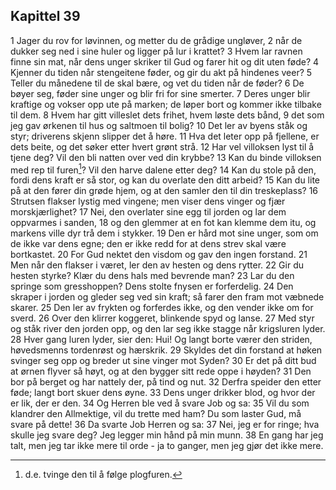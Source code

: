 ## Kapittel 39

1 Jager du rov for løvinnen, og metter du de grådige ungløver,
2 når de dukker seg ned i sine huler og ligger på lur i krattet?
3 Hvem lar ravnen finne sin mat, når dens unger skriker til Gud og farer hit og dit uten føde?
4 Kjenner du tiden når stengeitene føder, og gir du akt på hindenes veer?
5 Teller du månedene til de skal bære, og vet du tiden når de føder?
6 De bøyer seg, føder sine unger og blir fri for sine smerter.
7 Deres unger blir kraftige og vokser opp ute på marken; de løper bort og kommer ikke tilbake til dem.
8 Hvem har gitt villeslet dets frihet, hvem løste dets bånd,
9 det som jeg gav ørkenen til hus og saltmoen til bolig?
10 Det ler av byens ståk og styr; driverens skjenn slipper det å høre.
11 Hva det leter opp på fjellene, er dets beite, og det søker etter hvert grønt strå.
12 Har vel villoksen lyst til å tjene deg? Vil den bli natten over ved din krybbe?
13 Kan du binde villoksen med rep til furen[^1]? Vil den harve dalene etter deg?
14 Kan du stole på den, fordi dens kraft er så stor, og kan du overlate den ditt arbeid?
15 Kan du lite på at den fører din grøde hjem, og at den samler den til din treskeplass?
16 Strutsen flakser lystig med vingene; men viser dens vinger og fjær morskjærlighet?
17 Nei, den overlater sine egg til jorden og lar dem oppvarmes i sanden,
18 og den glemmer at en fot kan klemme dem itu, og markens ville dyr trå dem i stykker.
19 Den er hård mot sine unger, som om de ikke var dens egne; den er ikke redd for at dens strev skal være bortkastet.
20 For Gud nektet den visdom og gav den ingen forstand.
21 Men når den flakser i været, ler den av hesten og dens rytter.
22 Gir du hesten styrke? Klær du dens hals med bevrende man?
23 Lar du den springe som gresshoppen? Dens stolte fnysen er forferdelig.
24 Den skraper i jorden og gleder seg ved sin kraft; så farer den fram mot væbnede skarer.
25 Den ler av frykten og forferdes ikke, og den vender ikke om for sverd.
26 Over den klirrer koggeret, blinkende spyd og lanse.
27 Med styr og ståk river den jorden opp, og den lar seg ikke stagge når krigsluren lyder.
28 Hver gang luren lyder, sier den: Hui! Og langt borte værer den striden, høvedsmenns tordenrøst og hærskrik.
29 Skyldes det din forstand at høken svinger seg opp og breder ut sine vinger mot Syden?
30 Er det på ditt bud at ørnen flyver så høyt, og at den bygger sitt rede oppe i høyden?
31 Den bor på berget og har nattely der, på tind og nut.
32 Derfra speider den etter føde; langt bort skuer dens øyne.
33 Dens unger drikker blod, og hvor der er lik, der er den.
34 Og Herren ble ved å svare Job og sa:
35 Vil du som klandrer den Allmektige, vil du trette med ham? Du som laster Gud, må svare på dette!
36 Da svarte Job Herren og sa:
37 Nei, jeg er for ringe; hva skulle jeg svare deg? Jeg legger min hånd på min munn.
38 En gang har jeg talt, men jeg tar ikke mere til orde - ja to ganger, men jeg gjør det ikke mere.

[^1]:  d.e. tvinge den til å følge plogfuren.
